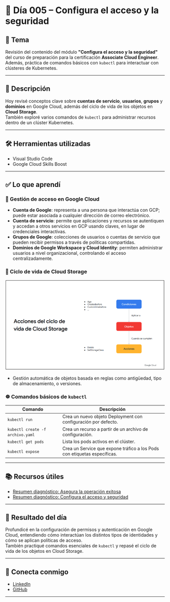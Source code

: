 # 📅 Día 005 – Configura el acceso y la seguridad

## 📌 Tema

Revisión del contenido del módulo **"Configura el acceso y la seguridad"** del curso de preparación para la certificación **Associate Cloud Engineer**.  
Además, práctica de comandos básicos con `kubectl` para interactuar con clústeres de Kubernetes.

---

## 📘 Descripción

Hoy revisé conceptos clave sobre **cuentas de servicio**, **usuarios**, **grupos** y **dominios** en Google Cloud, además del ciclo de vida de los objetos en **Cloud Storage**.  
También exploré varios comandos de `kubectl` para administrar recursos dentro de un clúster Kubernetes.

---

## 🛠️ Herramientas utilizadas

- Visual Studio Code
- Google Cloud Skills Boost

---

## ✅ Lo que aprendí

### 🔐 Gestión de acceso en Google Cloud

- **Cuenta de Google**: representa a una persona que interactúa con GCP; puede estar asociada a cualquier dirección de correo electrónico.
- **Cuenta de servicio**: permite que aplicaciones y recursos se autentiquen y accedan a otros servicios en GCP usando claves, en lugar de credenciales interactivas.
- **Grupos de Google**: colecciones de usuarios o cuentas de servicio que pueden recibir permisos a través de políticas compartidas.
- **Dominios de Google Workspace y Cloud Identity**: permiten administrar usuarios a nivel organizacional, controlando el acceso centralizadamente.

### 🧱 Ciclo de vida de Cloud Storage

![Diagrama de ciclo de vida](https://github.com/pipeddev/100-dia-de-cloud/blob/main/005/lifecycle-storage.png)

- Gestión automática de objetos basada en reglas como antigüedad, tipo de almacenamiento, o versiones.

### ☸️ Comandos básicos de `kubectl`

| Comando                          | Descripción                                                              |
| -------------------------------- | ------------------------------------------------------------------------ |
| `kubectl run`                    | Crea un nuevo objeto Deployment con configuración por defecto.           |
| `kubectl create -f archivo.yaml` | Crea un recurso a partir de un archivo de configuración.                 |
| `kubectl get pods`               | Lista los pods activos en el clúster.                                    |
| `kubectl expose`                 | Crea un Service que expone tráfico a los Pods con etiquetas específicas. |

---

## 📚 Recursos útiles

- [Resumen diagnóstico: Asegura la operación exitosa](https://www.cloudskillsboost.google/paths/11/course_templates/77/documents/530319)
- [Resumen diagnóstico: Configura el acceso y seguridad](https://www.cloudskillsboost.google/paths/11/course_templates/77/documents/530326)

---

## 🎯 Resultado del día

Profundicé en la configuración de permisos y autenticación en Google Cloud, entendiendo cómo interactúan los distintos tipos de identidades y cómo se aplican políticas de acceso.  
También practiqué comandos esenciales de `kubectl` y repasé el ciclo de vida de los objetos en Cloud Storage.

---

## 🤝 Conecta conmigo

- [LinkedIn](https://www.linkedin.com/in/luis-felipe-carrasco/)
- [GitHub](https://github.com/pipeddev/)

---
